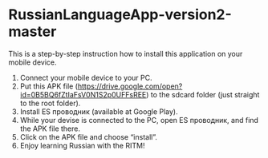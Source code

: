 # RussianLanguageApp-version2-master
This is a step-by-step instruction how to install this application on your mobile device.
1. Connect your mobile device to your PC.
2. Put this APK file (https://drive.google.com/open?id=0B5BQ6fZtIaFsV0N1S2p0UFFsREE) to the sdcard folder (just straight to the root folder). 
3. Install ES проводник (available at Google Play). 
4.  While your devise is connected to the PC, open ES проводник, and find the APK file there. 
5. Click on the APK file and choose “install”.
6. Enjoy learning Russian with the RITM! 
